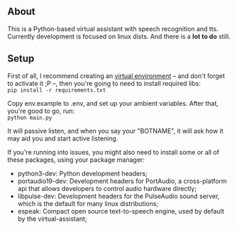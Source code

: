 ## About
This is a Python-based virtual assistant with speech recognition and tts.  
Currently development is focused on linux dists. And there is a **lot to do** still.

## Setup
First of all, I recommend creating an [virtual environment](https://docs.python.org/pt-br/3/library/venv.html#creating-virtual-environments) – and don't forget to activate it ;P –, then you're going to need to install required libs:  
  `pip install -r requirements.txt`
  
Copy env.example to .env, and set up your ambient variables. After that, you're good to go, run:  
  `python main.py`
  
It will passive listen, and when you say your "BOTNAME", it will ask how it may aid you and start active listening.

If you're running into issues, you might also need to install some or all of these packages, using your package manager:
   * python3-dev: Python development headers;
   * portaudio19-dev: Development headers for PortAudio, a cross-platform api that allows developers to control audio hardware directly;
   * libpulse-dev: Development headers for the PulseAudio sound server, which is the default for many linux distributions;
   * espeak: Compact open source text-to-speech engine, used by default by the virtual-assistant;
   
